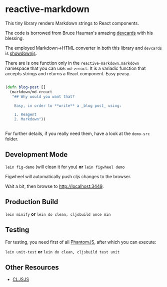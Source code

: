 # reactive-markdown

This tiny library renders Markdown strings to React components.

The code is borrowed from Bruce Hauman's amazing
[devcards](https://github.com/bhauman/devcards) with his blessing.

The employed Markdown->HTML converter in both this library and ```devcards```
is [showdownjs](https://github.com/showdownjs/showdown).

There are is one function only in the ```reactive-markdown.markdown```
namespace that you can use: ```md->react```. It is a variadic function that
accepts strings and returns a React component. Easy peasy.

``` clojure

(defn blog-post []
  (markdown/md->react
   "## Why would you want that?

    Easy, in order to **write** a _blog post_ using:

    1. Reagent
    2. Markdown"))
    
```

For further details, if you really need them, have a look at the ```demo-src```
folder.

## Development Mode

```lein fig-demo``` (will clean it for you)  **or** ```lein figwheel demo```

Figwheel will automatically push cljs changes to the browser.

Wait a bit, then browse to [http://localhost:3449](http://localhost:3449).

## Production Build

```lein minify``` **or** ```lein do clean, cljsbuild once min```

## Testing

For testing, you need first of all [PhantomJS](https://github.com/ariya/phantomjs/), after which you can execute:

```lein unit-test``` **or** ```lein do clean, cljsbuild test unit```

## Other Resources

 * [CLJSJS](https://github.com/cljsjs/packages)
